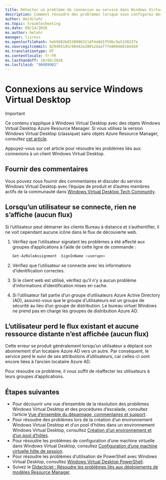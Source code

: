 ```yaml
---
title: Détecter un problème de connexion au service dans Windows Virtual Desktop – Azure
description: Comment résoudre des problèmes lorsque vous configurez des connexions de service dans un environnement de locataire Windows Virtual Desktop.
author: Heidilohr
ms.topic: troubleshooting
ms.date: 09/14/2020
ms.author: helohr
manager: lizross
ms.openlocfilehash: 5eb5602b8330906311df4a0d1f59bc5e5130237e
ms.sourcegitcommit: 829d951d5c90442a38012daaf77e86046018e5b9
ms.translationtype: HT
ms.contentlocale: fr-FR
ms.lasthandoff: 10/09/2020
ms.locfileid: "90089902"
---
```

# <a name="windows-virtual-desktop-service-connections"></a>Connexions au service Windows Virtual Desktop

>[!IMPORTANT]
>Ce contenu s’applique à Windows Virtual Desktop avec des objets Windows Virtual Desktop Azure Resource Manager. Si vous utilisez la version Windows Virtual Desktop (classique) sans objets Azure Resource Manager, consultez [cet article](./virtual-desktop-fall-2019/troubleshoot-service-connection-2019.md).

Appuyez-vous sur cet article pour résoudre les problèmes liés aux connexions à un client Windows Virtual Desktop.

## <a name="provide-feedback"></a>Fournir des commentaires

Vous pouvez nous fournir des commentaires et discuter du service Windows Virtual Desktop avec l’équipe de produit et d’autres membres actifs de la communauté dans [Windows Virtual Desktop Tech Community](https://techcommunity.microsoft.com/t5/Windows-Virtual-Desktop/bd-p/WindowsVirtualDesktop).

## <a name="user-connects-but-nothing-is-displayed-no-feed"></a>Lorsqu’un utilisateur se connecte, rien ne s’affiche (aucun flux)

Si l’utilisateur peut démarrer les clients Bureau à distance et s’authentifier, il ne voit cependant aucune icône dans le flux de découverte web.

1. Vérifiez que l’utilisateur signalant les problèmes a été affecté aux groupes d’applications à l’aide de cette ligne de commande :

     ```powershell
     Get-AzRoleAssignment -SignInName <userupn>
     ```

2. Vérifiez que l’utilisateur se connecte avec les informations d’identification correctes.

3. Si le client web est utilisé, vérifiez qu’il n’y a aucun problème d’informations d’identification mises en cache.

4. Si l’utilisateur fait partie d’un groupe d’utilisateurs Azure Active Directory (AD), assurez-vous que le groupe d’utilisateurs est un groupe de sécurité au lieu d’un groupe de distribution. Le bureau virtuel Windows ne prend pas en charge les groupes de distribution Azure AD.

## <a name="user-loses-existing-feed-and-no-remote-resource-is-displayed-no-feed"></a>L’utilisateur perd le flux existant et aucune ressource distante n’est affichée (aucun flux)

Cette erreur se produit généralement lorsqu’un utilisateur a déplacé son abonnement d’un locataire Azure AD vers un autre. Par conséquent, le service perd le suivi de ses attributions d’utilisateurs, car celles-ci sont encore liées à l’ancien locataire Azure AD.

Pour résoudre ce problème, il vous suffit de réaffecter les utilisateurs à leurs groupes d’applications.

## <a name="next-steps"></a>Étapes suivantes

- Pour découvrir une vue d’ensemble de la résolution des problèmes Windows Virtual Desktop et des procédures d’escalade, consultez l’article [Vue d’ensemble du dépannage, commentaires et support](troubleshoot-set-up-overview.md).
- Pour résoudre des problèmes lors de la création d’un environnement Windows Virtual Desktop et d’un pool d’hôtes dans un environnement Windows Virtual Desktop, consultez [Création d’un environnement et d’un pool d’hôtes](troubleshoot-set-up-issues.md).
- Pour résoudre les problèmes de configuration d’une machine virtuelle dans Windows Virtual Desktop, consultez [Configuration d’une machine virtuelle hôte de session](troubleshoot-vm-configuration.md).
- Pour résoudre les problèmes d’utilisation de PowerShell avec Windows Virtual Desktop, consultez [Windows Virtual Desktop PowerShell](troubleshoot-powershell.md).
- Suivez le [Didacticiel : Résoudre les problèmes liés aux déploiements de modèles Resource Manager](../azure-resource-manager/templates/template-tutorial-troubleshoot.md).
